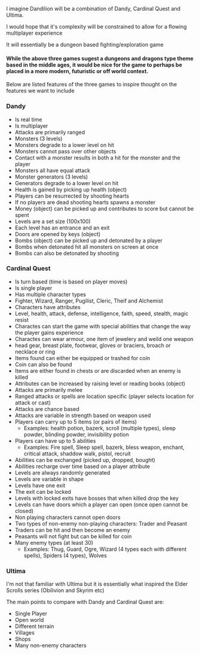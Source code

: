 I imagine Dandilion will be a combination of Dandy, Cardinal Quest and Ultima.

I would hope that it's complexity will be constrained to allow for a flowing multiplayer experience

It will essentially be a dungeon based fighting/exploration game

#### While the above three games sugest a dungeons and dragons type theme based in the middle ages, it would be nice for the game to perhaps be placed in a more modern, futuristic or off world context.

Below are listed features of the three games to inspire thought on the features we want to include

### Dandy

- Is real time
- Is multiplayer
- Attacks are primarily ranged
- Monsters (3 levels)
- Monsters degrade to a lower level on hit
- Monsters cannot pass over other objects
- Contact with a monster results in both a hit for the monster and the player
- Monsters all have equal attack
- Monster generators (3 levels)
- Generators degrade to a lower level on hit
- Health is gained by picking up health (object)
- Players can be resurrected by shooting hearts
- If no players are dead shooting hearts spawns a monster
- Money (object) can be picked up and contributes to score but cannot be spent
- Levels are a set size (100x100)
- Each level has an entrance and an exit
- Doors are opened by keys (object)
- Bombs (object) can be picked up and detonated by a player
- Bombs when detonated hit all monsters on screen at once
- Bombs can also be detonated by shooting

### Cardinal Quest

- Is turn based (time is based on player moves)
- Is single player
- Has multiple character types
 - Fighter, Wizard, Ranger, Pugilist, Cleric, Theif and Alchemist
- Characters have attributes
 - Level, health, attack, defense, intelligence, faith, speed, stealth, magic resist
- Charactes can start the game with special abilities that change the way the player gains experience
- Charactes can wear armour, one item of jewelery and weild one weapon
 - head gear, breast plate, footwear, gloves or braciers, broach or necklace or ring
- Items found can either be equipped or trashed for coin
- Coin can also be found
- Items are either found in chests or are discarded when an enemy is killed
- Attributes can be increased by raising level or reading books (object)
- Attacks are primarily melee
- Ranged attacks or spells are location specific (player selects location for attack or cast)
- Attacks are chance based
- Attacks are variable in strength based on weapon used
- Players can carry up to 5 items (or pairs of items)
    - Examples: health potion, bazerk, scroll (multiple types), sleep powder, blinding powder, invisibility potion
- Players can have up to 5 abilities
    - Examples: Fire spell, Sleep spell, bazerk, bless weapon, enchant, critical attack, shaddow walk, pistol, recruit
- Abilities can be exchanged (picked up, dropped, bought)
- Abilities recharge over time based on a player attribute
- Levels are always randomly generated
- Levels are variable in shape
- Levels have one exit
- The exit can be locked
- Levels with locked exits have bosses that when killed drop the key
- Levels can have doors which a player can open (once open cannot be closed)
- Non playing characters cannot open doors
- Two types of non-enemy non-playing characters: Trader and Peasant
- Traders can be hit and then become an enemy
- Peasants will not fight but can be killed for coin
- Many enemy types (at least 30)
    - Examples: Thug, Guard, Ogre, Wizard (4 types each with different spells), Spiders (4 types), Wolves

### Ultima

I'm not that familiar with Ultima but it is essentially what inspired the Elder Scrolls series (Obilivion and Skyrim etc)

The main points to compare with Dandy and Cardinal Quest are:

- Single Player
- Open world
- Different terrain
- Villages
- Shops
- Many non-enemy characters
